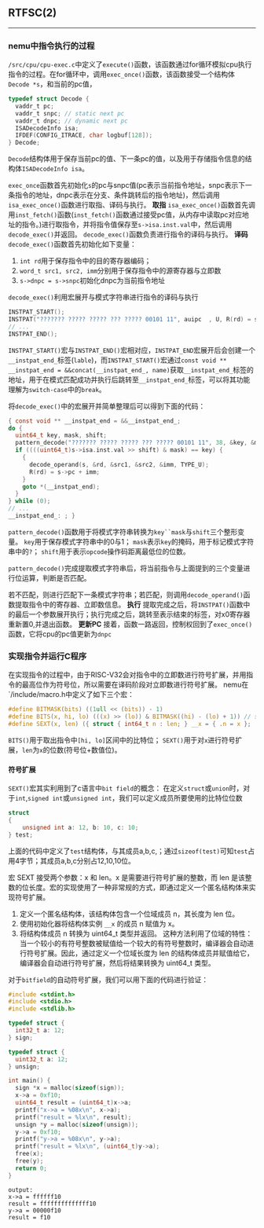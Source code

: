 ## RTFSC(2)
---
### nemu中指令执行的过程
`/src/cpu/cpu-exec.c`中定义了`execute()`函数，该函数通过for循环模拟cpu执行指令的过程。在for循环中，调用`exec_once()`函数，该函数接受一个结构体`Decode *s`，和当前的pc值，
```c
typedef struct Decode {
  vaddr_t pc;
  vaddr_t snpc; // static next pc
  vaddr_t dnpc; // dynamic next pc
  ISADecodeInfo isa;
  IFDEF(CONFIG_ITRACE, char logbuf[128]);
} Decode;
```
`Decode`结构体用于保存当前pc的值、下一条pc的值，以及用于存储指令信息的结构体`ISADecodeInfo isa`。

`exec_once`函数首先初始化`s`的pc与snpc值(pc表示当前指令地址，snpc表示下一条指令的地址，dnpc表示在分支、条件跳转后的指令地址)，然后调用`isa_exec_once()`函数进行取指、译码与执行。
**取指**
`isa_exec_once()`函数首先调用`inst_fetch()`函数(`inst_fetch()`函数通过接受pc值，从内存中读取pc对应地址的指令。)进行取指令，并将指令值保存至`s->isa.inst.val`中，然后调用`decode_exec()`并返回。
`decode_exec()`函数负责进行指令的译码与执行。
**译码**
`decode_exec()`函数首先初始化如下变量：
1. `int rd`用于保存指令中的目的寄存器编码；
2. `word_t src1, src2, imm`分别用于保存指令中的源寄存器与立即数
3. `s->dnpc = s->snpc`初始化dnpc为当前指令地址

`decode_exec()`利用宏展开与模式字符串进行指令的译码与执行
```c
INSTPAT_START();
INSTPAT("??????? ????? ????? ??? ????? 00101 11", auipc  , U, R(rd) = s->pc + imm);
// ...
INSTPAT_END();
```
`INSTPAT_START()`宏与`INSTPAT_END()`宏相对应，`INSTPAT_END`宏展开后会创建一个`__instpat_end_`标签(`lable`)，而`INSTPAT_START()`宏通过`const void ** __instpat_end = &&concat(__instpat_end_, name)`获取`__instpat_end_`标签的地址，用于在模式匹配成功并执行后跳转至`__instpat_end_`标签，可以将其功能理解为`switch-case`中的`break`。

将`decode_exec()`中的宏展开并简单整理后可以得到下面的代码：
```c
{ const void ** __instpat_end = &&__instpat_end_;
do {
  uint64_t key, mask, shift;
  pattern_decode("??????? ????? ????? ??? ????? 00101 11", 38, &key, &mask, &shift);
  if ((((uint64_t)s->isa.inst.val >> shift) & mask) == key) {
    {
      decode_operand(s, &rd, &src1, &src2, &imm, TYPE_U);
      R(rd) = s->pc + imm;
    }
    goto *(__instpat_end);
  }
} while (0);
// ...
__instpat_end_: ; }
```
`pattern_decode()`函数用于将模式字符串转换为`key``mask`与`shift`三个整形变量。
`key`用于保存模式字符串中的0与1；
`mask`表示`key`的掩码，用于标记模式字符串中的`?`；
`shift`用于表示`opcode`操作码距离最低位的位数。

`pattern_decode()`完成提取模式字符串后，将当前指令与上面提到的三个变量进行位运算，判断是否匹配。

若不匹配，则进行匹配下一条模式字符串；若匹配，则调用`decode_operand()`函数提取指令中的寄存器、立即数信息。
**执行**
提取完成之后，将`INSTPAT()`函数中的最后一个参数展开执行；执行完成之后，跳转至表示结束的标签，对x0寄存器重新置0,并退出函数。
**更新PC**
接着，函数一路返回，控制权回到了`exec_once()`函数，它将cpu的pc值更新为`dnpc`
### 实现指令并运行C程序
在实现指令的过程中，由于RISC-V32会对指令中的立即数进行符号扩展，并用指令的最高位作为符号位，所以需要在译码阶段对立即数进行符号扩展。
nemu在`/include/macro.h中定义了如下三个宏：
```c
#define BITMASK(bits) ((1ull << (bits)) - 1)
#define BITS(x, hi, lo) (((x) >> (lo)) & BITMASK((hi) - (lo) + 1)) // similar to x[hi:lo] in verilog
#define SEXT(x, len) ({ struct { int64_t n : len; } __x = { .n = x }; (uint64_t)__x.n; })
```
`BITS()`用于取出指令中`[hi, lo]`区间中的比特位；
`SEXT()`用于对`x`进行符号扩展，`len`为`x`的位数(符号位+数值位)。
#### 符号扩展
`SEXT()`宏其实利用到了c语言中`bit field`的概念：
在定义`struct`或`union`时，对于`int`,`signed int`或`unsigned int`，我们可以定义成员所要使用的比特位位数
```c
struct
{
	unsigned int a: 12, b: 10, c: 10;
} test;
```
上面的代码中定义了`test`结构体，与其成员a,b,c,；通过`sizeof(test)`可知`test`占用4字节；其成员a,b,c分别占12,10,10位。

宏 SEXT 接受两个参数：x 和 len。x 是需要进行符号扩展的整数，而 len 是该整数的位长度。宏的实现使用了一种非常规的方式，即通过定义一个匿名结构体来实现符号扩展。
1. 定义一个匿名结构体，该结构体包含一个位域成员 n，其长度为 len 位。
2. 使用初始化器将结构体实例 `__x` 的成员 n 赋值为 x。
3. 将结构体成员 n 转换为 uint64_t 类型并返回。
这种方法利用了位域的特性：当一个较小的有符号整数被赋值给一个较大的有符号整数时，编译器会自动进行符号扩展。因此，通过定义一个位域长度为 len 的结构体成员并赋值给它，编译器会自动进行符号扩展，然后将结果转换为 uint64_t 类型。

对于`bitfield`的自动符号扩展，我们可以用下面的代码进行验证：
```c
#include <stdint.h>
#include <stdio.h>
#include <stdlib.h>

typedef struct {
  int32_t a: 12;
} sign;

typedef struct {
  uint32_t a: 12;
} unsign;

int main() {
  sign *x = malloc(sizeof(sign));
  x->a = 0xf10;
  uint64_t result = (uint64_t)x->a;
  printf("x->a = %08x\n", x->a);
  printf("result = %lx\n", result);
  unsign *y = malloc(sizeof(unsign));
  y->a = 0xf10;
  printf("y->a = %08x\n", y->a);
  printf("result = %lx\n", (uint64_t)y->a);
  free(x);
  free(y);
  return 0;
}
```
```
output:
x->a = ffffff10
result = ffffffffffffff10
y->a = 00000f10
result = f10
```
